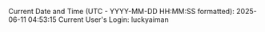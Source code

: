 Current Date and Time (UTC - YYYY-MM-DD HH:MM:SS formatted): 2025-06-11 04:53:15
Current User's Login: luckyaiman
